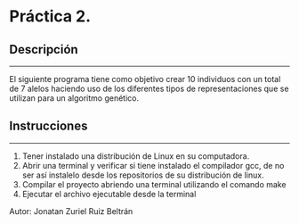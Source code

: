 # Práctica 2. 

## Descripción
---
El siguiente programa tiene como objetivo crear 10 individuos con un total de 7 alelos haciendo uso de los diferentes tipos de representaciones que se utilizan para un algoritmo genético.

## Instrucciones
---
1. Tener instalado una distribución de Linux en su computadora.
2. Abrir una terminal y verificar si tiene instalado el compilador gcc, de no ser así instalelo desde los repositorios de su distribución de linux.
3. Compilar el proyecto abriendo una terminal utilizando el comando make
4. Ejecutar el archivo ejecutable desde la terminal

Autor: Jonatan Zuriel Ruiz Beltrán

